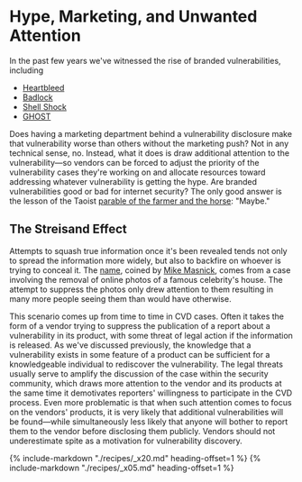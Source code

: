 # Hype, Marketing, and Unwanted Attention

In the past few years we've witnessed the rise of branded
vulnerabilities, including

- [Heartbleed](https://nvd.nist.gov/vuln/detail/CVE-2014-0160)
- [Badlock](https://nvd.nist.gov/vuln/detail/CVE-2016-2118)
- [Shell Shock](https://nvd.nist.gov/vuln/detail/CVE-2014-6271)
- [GHOST](https://nvd.nist.gov/vuln/detail/CVE-2015-0235)

Does having a marketing department behind a vulnerability
disclosure make that vulnerability worse than others without the
marketing push? Not in any technical sense, no. Instead, what it does is
draw additional attention to the vulnerability&mdash;so vendors can be
forced to adjust the priority of the vulnerability cases they're
working on and allocate resources toward addressing whatever
vulnerability is getting the hype. Are branded vulnerabilities good or
bad for internet security? The only good answer is the lesson of the
Taoist [parable of the farmer and the horse](https://en.wikipedia.org/wiki/The_old_man_lost_his_horse): "Maybe."

## The Streisand Effect

Attempts to squash true information once it's been revealed tends not
only to spread the information more widely, but also to backfire on
whoever is trying to conceal it.
The [name](https://www.techdirt.com/articles/20150107/13292829624/10-years-everyones-been-using-streisand-effect-without-paying-now-im-going-to-start-issuing-takedowns.shtml),
coined by [Mike Masnick](https://www.techdirt.com/user/mmasnick/),
comes from a case involving
the removal of online photos of a famous celebrity's house. The
attempt to suppress the photos only drew attention to them resulting in
many more people seeing them than would have otherwise.

This scenario comes up from time to time in CVD cases. Often it takes
the form of a vendor trying to suppress the publication of a report
about a vulnerability in its product, with some threat of legal action
if the information is released. As we've discussed previously, the
knowledge that a vulnerability exists in some feature of a product can
be sufficient for a knowledgeable individual to rediscover the
vulnerability. The legal threats usually serve to amplify the discussion
of the case within the security community, which draws more attention to
the vendor and its products at the same time it demotivates reporters'
willingness to participate in the CVD process. Even more problematic is
that when such attention comes to focus on the vendors' products, it is
very likely that additional vulnerabilities will be found&mdash;while
simultaneously less likely that anyone will bother to report them to the
vendor before disclosing them publicly. Vendors should not underestimate
spite as a motivation for vulnerability
discovery.

{% include-markdown "./recipes/_x20.md" heading-offset=1 %}
{% include-markdown "./recipes/_x05.md" heading-offset=1 %}
